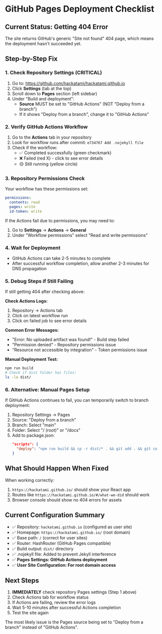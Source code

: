 # GitHub Pages Deployment Checklist

## Current Status: Getting 404 Error

The site returns GitHub's generic "Site not found" 404 page, which means the deployment hasn't succeeded yet.

## Step-by-Step Fix

### 1. Check Repository Settings (CRITICAL)
1. Go to: https://github.com/hackatami/hackatami.github.io
2. Click **Settings** (tab at the top)
3. Scroll down to **Pages** section (left sidebar)
4. Under "Build and deployment":
   - **Source** MUST be set to "GitHub Actions" (NOT "Deploy from a branch")
   - If it shows "Deploy from a branch", change it to "GitHub Actions"

### 2. Verify GitHub Actions Workflow
1. Go to the **Actions** tab in your repository
2. Look for workflow runs after commit: `e734767 Add .nojekyll file`
3. Check if the workflow:
   - ✅ Completed successfully (green checkmark)
   - ❌ Failed (red X) - click to see error details
   - 🟡 Still running (yellow circle)

### 3. Repository Permissions Check
Your workflow has these permissions set:
```yaml
permissions:
  contents: read
  pages: write
  id-token: write
```

If the Actions fail due to permissions, you may need to:
1. Go to **Settings** → **Actions** → **General**
2. Under "Workflow permissions" select "Read and write permissions"

### 4. Wait for Deployment
- GitHub Actions can take 2-5 minutes to complete
- After successful workflow completion, allow another 2-3 minutes for DNS propagation

### 5. Debug Steps if Still Failing

If still getting 404 after checking above:

**Check Actions Logs:**
1. Repository → Actions tab
2. Click on latest workflow run
3. Click on failed job to see error details

**Common Error Messages:**
- "Error: No uploaded artifact was found!" - Build step failed
- "Permission denied" - Repository permissions issue
- "Resource not accessible by integration" - Token permissions issue

**Manual Deployment Test:**
```bash
npm run build
# Check if dist folder has files:
ls -la dist/
```

### 6. Alternative: Manual Pages Setup

If GitHub Actions continues to fail, you can temporarily switch to branch deployment:

1. Repository Settings → Pages
2. Source: "Deploy from a branch"
3. Branch: Select "main"
4. Folder: Select "/ (root)" or "/docs"
5. Add to package.json:
   ```json
   "scripts": {
     "deploy": "npm run build && cp -r dist/* . && git add . && git commit -m 'Deploy' && git push"
   }
   ```

## What Should Happen When Fixed

When working correctly:
1. `https://hackatami.github.io/` should show your React app
2. Routes like `https://hackatami.github.io/#/what-we-did` should work
3. Browser console should show no 404 errors for assets

## Current Configuration Summary
- ✅ Repository: `hackatami.github.io` (configured as user site)
- ✅ Homepage: `https://hackatami.github.io/` (root domain)
- ✅ Base path: `/` (correct for user sites)
- ✅ Router: HashRouter (GitHub Pages compatible)
- ✅ Build output: `dist/` directory
- ✅ .nojekyll file: Added to prevent Jekyll interference
- ✅ **Pages Settings: GitHub Actions deployment**
- ✅ **User Site Configuration: For root domain access**

## Next Steps
1. **IMMEDIATELY** check repository Pages settings (Step 1 above)
2. Check Actions tab for workflow status
3. If Actions are failing, review the error logs
4. Wait 5-10 minutes after successful Actions completion
5. Test the site again

The most likely issue is the Pages source being set to "Deploy from a branch" instead of "GitHub Actions".
